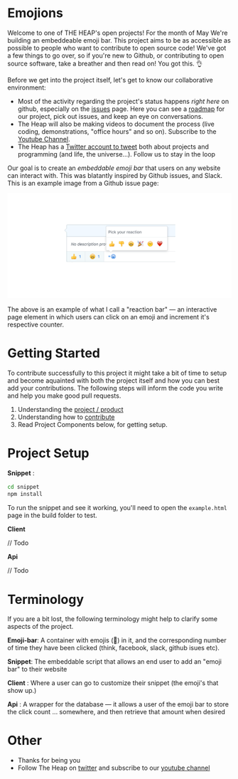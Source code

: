 # Emojions

Welcome to one of THE HEAP's open projects! For the month of May We're building an embeddeable emoji bar. This project aims to be as accessible as possible to people who want to contribute to open source code! We've got a few things to go over, so if you're new to Github, or contributing to open source software, take a breather and then read on! You got this. 👌

Before we get into the project itself, let's get to know our collaborative environment:
- Most of the activity regarding the project's status happens _right here_ on github, especially on the [issues](https://github.com/the-heap/Emojions/issues) page. Here you can see a [roadmap](https://github.com/the-heap/Emojions/issues/1) for our project, pick out issues, and keep an eye on conversations.
- The Heap will also be making videos to document the process (live coding, demonstrations, "office hours" and so on). Subscribe to the [Youtube Channel](https://www.youtube.com/channel/UCIaeBxFZOzLA20sSAUENXRg). 
- The Heap has a [Twitter account to tweet](https://twitter.com/theheap_) both about projects and programming (and life, the universe...). Follow us to stay in the loop

Our goal is to create an _embeddable emoji bar_ that users on any website can interact with. This was blatantly inspired by Github issues, and Slack. This is an example image from a Github issue page:

![inspriation image](docs/images/inspiration.png)

The above is an example of what I call a "reaction bar" — an interactive page element in which users can click on an emoji and increment it's respective counter.

# Getting Started

To contribute successfully to this project it might take a bit of time to setup and become aquainted with both the project itself and how you can best add your contributions. The following steps will inform the code you write and help you make good pull requests.

1. Understanding the [project / product](https://github.com/the-heap/Emojions/issues/1)
2. Understanding how to [contribute](./CONTRIBUTING.md)
3. Read Project Components below, for getting setup.

# Project Setup

**Snippet** : 

```sh
cd snippet
npm install
```

To run the snippet and see it working, you'll need to open the `example.html` page in the build folder to test.

**Client**

// Todo

**Api**

// Todo


# Terminology

If you are a bit lost, the following terminology might help to clarify some aspects of the project. 

**Emoji-bar**: A container with emojis (:wave:) in it, and the corresponding number of time they have been clicked (think, facebook, slack, github isues etc).

**Snippet**: The embeddable script that allows an end user to add an "emoji bar" to their website

**Client** : Where a user can go to customize their snippet (the emoji's that show up.)

**Api** : A wrapper for the database — it allows a user of the emoji bar to store the click count ... somewhere, and then retrieve that amount when desired

# Other

- Thanks for being you
- Follow The Heap on [twitter](https://twitter.com/theheap_) and subscribe to our [youtube channel](https://www.youtube.com/channel/UCIaeBxFZOzLA20sSAUENXRg)
